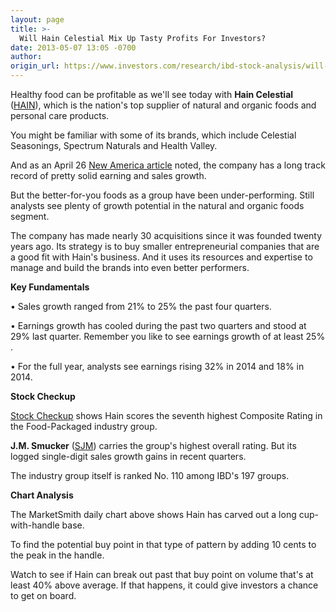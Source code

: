 ```yaml
---
layout: page
title: >-
  Will Hain Celestial Mix Up Tasty Profits For Investors?
date: 2013-05-07 13:05 -0700
author: 
origin_url: https://www.investors.com/research/ibd-stock-analysis/will-hain-celestial-mix-up-tasty-profits-for-investors/
---
```





  

Healthy food can be profitable as we'll see today with **Hain Celestial**  ([HAIN](https://research.investors.com/quote.aspx?symbol=HAIN)), which is the nation's top supplier of natural and organic foods and personal care products.

  

You might be familiar with some of its brands, which include Celestial Seasonings, Spectrum Naturals and Health Valley.

  

And as an April 26 [New America article](http://news.investors.com/business-the-new-america/042613-653694-hain-celestial-strong-earnings-growth.htm) noted, the company has a long track record of pretty solid earning and sales growth.

  

But the better-for-you foods as a group have been under-performing. Still analysts see plenty of growth potential in the natural and organic foods segment.

  

The company has made nearly 30 acquisitions since it was founded twenty years ago. Its strategy is to buy smaller entrepreneurial companies that are a good fit with Hain's business. And it uses its resources and expertise to manage and build the brands into even better performers.

  

**Key Fundamentals**

  

• Sales growth ranged from 21% to 25% the past four quarters.

  

• Earnings growth has cooled during the past two quarters and stood at 29% last quarter. Remember you like to see earnings growth of at least 25% .

  

• For the full year, analysts see earnings rising 32% in 2014 and 18% in 2014.

  

**Stock Checkup**

  

[Stock Checkup](http://research.investors.com/stock-checkup/nasdaq-hain-celestial-group-hain.aspx) shows Hain scores the seventh highest Composite Rating in the Food-Packaged industry group.

  

**J.M. Smucker**  ([SJM](https://research.investors.com/quote.aspx?symbol=SJM)) carries the group's highest overall rating. But its logged single-digit sales growth gains in recent quarters.

  

The industry group itself is ranked No. 110 among IBD's 197 groups.

  

**Chart Analysis**

  

The MarketSmith daily chart above shows Hain has carved out a long cup-with-handle base.

  

To find the potential buy point in that type of pattern by adding 10 cents to the peak in the handle.

  

Watch to see if Hain can break out past that buy point on volume that's at least 40% above average. If that happens, it could give investors a chance to get on board.




